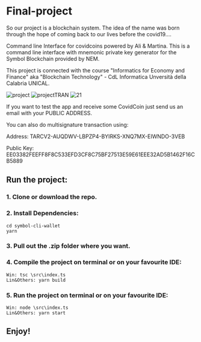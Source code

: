 # Final-project
So our project is a blockchain system. The idea of the name was born through the hope of coming back to our lives before the covid19....

Command line Interface for covidcoins powered by Ali & Martina. 
This is a command line interface with mnemonic private key generator for the Symbol Blockchain provided by NEM. 

This project is connected with the course "Informatics for Economy and Finance" aka "Blockchain Technology" - CdL Informatica Unversità della Calabria UNICAL.

![project](https://user-images.githubusercontent.com/66486002/86897903-5351f280-c108-11ea-910f-ec600ee69499.png)
![projectTRAN](https://user-images.githubusercontent.com/66486002/86897920-56e57980-c108-11ea-82b6-c8283174b083.png)
![21](https://user-images.githubusercontent.com/66486002/86897928-58af3d00-c108-11ea-81b5-5629596a0c5a.png)

If you want to test the app and receive some CovidCoin just send us an email with your PUBLIC ADDRESS.

You can also do multisignature transaction using:

Address: TARCV2-AUQDWV-LBPZP4-BYIRKS-XNQ7MX-EIWNDO-3VEB

Public Key: EE03382FEEFF8F8C533EFD3CF8C75BF27513E59E61EEE32AD5B1462F16CB5889

## Run the project:

### 1. Clone or download the repo.

### 2. Install Dependencies:

    cd symbol-cli-wallet
    yarn

### 3. Pull out the .zip folder where you want.

### 4. Compile the project on terminal or on your favourite IDE:

    Win: tsc \src\index.ts
    Lin&Others: yarn build

### 5. Run the project on terminal or on your favourite IDE:

    Win: node \src\index.ts
    Lin&Others: yarn start

## Enjoy!
